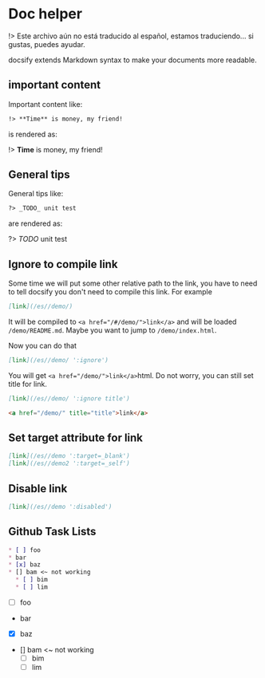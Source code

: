 # Doc helper

!> Este archivo aún no está traducido al español, estamos traduciendo... si gustas, puedes ayudar.

docsify extends Markdown syntax to make your documents more readable.

## important content

Important content like:

```markdown
!> **Time** is money, my friend!
```

is rendered as:

!> **Time** is money, my friend!

## General tips

General tips like:

```markdown
?> _TODO_ unit test
```

are rendered as:

?> _TODO_ unit test

## Ignore to compile link

Some time we will put some other relative path to the link, you have to need to tell docsify you don't need to compile this link. For example

```md
[link](/es//demo/)
```

It will be compiled to `<a href="/#/demo/">link</a>` and will be loaded `/demo/README.md`. Maybe you want to jump to `/demo/index.html`.

Now you can do that

```md
[link](/es//demo/ ':ignore')
```

You will get `<a href="/demo/">link</a>`html. Do not worry, you can still set title for link.

```md
[link](/es//demo/ ':ignore title')

<a href="/demo/" title="title">link</a>
```

## Set target attribute for link

```md
[link](/es//demo ':target=_blank')
[link](/es//demo2 ':target=_self')
```

## Disable link

```md
[link](/es//demo ':disabled')
```

## Github Task Lists

```md
* [ ] foo
* bar
* [x] baz
* [] bam <~ not working
  * [ ] bim
  * [ ] lim
```

* [ ] foo
* bar
* [x] baz
* [] bam <~ not working
  * [ ] bim
  * [ ] lim
